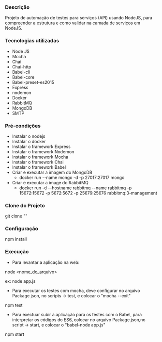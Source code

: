 ### Descrição

Projeto de automação de testes para serviços (API) usando NodeJS, para compreender a estrutura e como validar na camada de serviços em NodeJS.

### Tecnologias utilizadas

- Node JS
- Mocha
- Chai
- Chai-http
- Babel-cli
- Babel-core
- Babel-preset-es2015
- Express
- nodemon
- Docker
- RabbitMQ
- MongoDB
- SMTP


### Pré-condições

- Instalar o nodejs
- Instalar o docker
- Instalar o framework Express
- Instalar o framework Nodemon
- Instalar o framework Mocha
- Instalar o framework Chai
- Instalar o framework Babel
- Criar e executar a imagem do MongoDB
  - docker run --name mongo -d -p 27017:27017 mongo
- Criar e executar a image do RabbitMQ
  - docker run -d --hostname rabbitmq --name rabbitmq -p 15672:15672 -p 5672:5672 -p 25676:25676 rabbitmq:3-management


### Clone do Projeto

git clone ""


### Configuração

npm install


### Execução

- Para levantar a aplicação na web:

node <nome_do_arquivo>

ex: node app.js

- Para executar os testes com mocha, deve configurar no arquivo Package.json, no scripts -> test, e colocar o "mocha --exit"

npm test


- Para exectuar subir a aplicação para os testes com o Babel, para interpretar os códigos do ES6, colocar no arquivo Package.json,no script -> start, e colocar o "babel-node app.js"

npm start